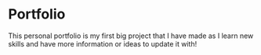 # Portfolio

This personal portfolio is my first big project that I have made as I learn new skills and have more information or ideas to update it with!
